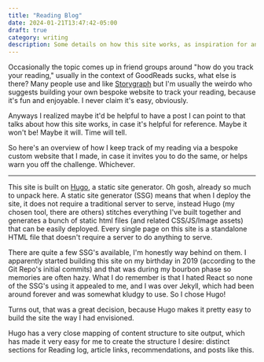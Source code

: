 ```yaml
---
title: "Reading Blog"
date: 2024-01-21T13:47:42-05:00
draft: true
category: writing
description: Some details on how this site works, as inspiration for anyone looking to make their own reading log.
---
```


Occasionally the topic comes up in friend groups around "how do you track your reading," usually in the context of GoodReads sucks, what else is there? Many people use and like [Storygraph](https://app.thestorygraph.com) but I'm usually the weirdo who suggests building your own bespoke website to track your reading, because it's fun and enjoyable. I never claim it's easy, obviously.

Anyways I realized maybe it'd be helpful to have a post I can point to that talks about how this site works, in case it's helpful for reference. Maybe it won't be! Maybe it will. Time will tell.

So here's an overview of how I keep track of my reading via a bespoke custom website that I made, in case it invites you to do the same, or helps warn you off the challenge. Whichever.

---

This site is built on [Hugo](https://gohugo.io), a static site generator. Oh gosh, already so much to unpack here. A static site generator (SSG) means that when I deploy the site, it does not require a traditional server to serve, instead Hugo (my chosen tool, there are others) stitches everything I've built together and generates a bunch of static html files (and related CSS/JS/Image assets) that can be easily deployed. Every single page on this site is a standalone HTML file that doesn't require a server to do anything to serve.

There are quite a few SSG's available, I'm honestly way behind on them. I apparently started building this site on my birthday in 2019 (according to the Git Repo's initial commits) and that was during my bourbon phase so memories are often hazy. What I do remember is that I hated React so none of the SSG's using it appealed to me, and I was over Jekyll, which had been around forever and was somewhat kludgy to use. So I chose Hugo!

Turns out, that was a great decision, because Hugo makes it pretty easy to build the site the way I had envisioned. 

Hugo has a very close mapping of content structure to site output, which has made it very easy for me to create the structure I desire: distinct sections for Reading log, article links, recommendations, and posts like this.
